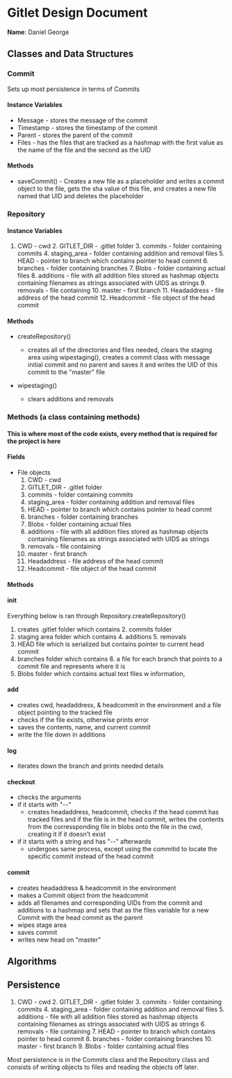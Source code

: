 # Gitlet Design Document

**Name**: Daniel George

## Classes and Data Structures

### Commit
Sets up most persistence in terms of Commits
#### Instance Variables

* Message - stores the message of the commit
* Timestamp - stores the timestamp of the commit
* Parent - stores the parent of the commit
* Files - has the files that are tracked as a hashmap with the first value as the name of the file and the second as the UID


#### Methods
* saveCommit() - Creates a new file as a placeholder and writes a commit object to the file, gets the sha value of this file, and creates a new file named that UID and deletes the placeholder

### Repository

#### Instance Variables

1. CWD - cwd
   2. GITLET_DIR - .gitlet folder
   3. commits - folder containing commits
   4. staging_area - folder containing addition and removal files
   5. HEAD - pointer to branch which contains pointer to head commt
   6. branches - folder containing branches
   7. Blobs - folder containing actual files
   8. additions - file with all addition files stored as hashmap objects containing filenames as strings associated with UIDS as strings
   9. removals - file containing
   10. master - first branch
   11. Headaddress - file address of the head commit
   12. Headcommit - file object of the head commit


#### Methods
* createRepository()
   * creates all of the directories and files needed, clears the staging area using wipestaging(), creates a commit class with message initial commit and no parent and saves it and writes the UID of this commit to the "master" file
   
* wipestaging()
   * clears additions and removals
### Methods (a class containing methods)
#### This is where most of the code exists, every method that is required for the project is here

#### Fields

* File objects
   1. CWD - cwd
   2. GITLET_DIR - .gitlet folder
   3. commits - folder containing commits
   4. staging_area - folder containing addition and removal files
   5. HEAD - pointer to branch which contains pointer to head commt
   6. branches - folder containing branches
   7. Blobs - folder containing actual files 
   8. additions - file with all addition files stored as hashmap objects containing filenames as strings associated with UIDS as strings 
   9. removals - file containing 
   10. master - first branch
   11. Headaddress - file address of the head commit
   12. Headcommit - file object of the head commit
  


#### Methods


#### init
Everything below is ran through Repository.createRepository()
1. creates .gitlet folder which contains
    2. commits folder
3. staging area folder which contains
    4. additions
    5. removals
6. HEAD file which is serialized but contains pointer to current head commit
7. branches folder which contains
    8. a file for each branch that points to a commit file and represents where it is
9. Blobs folder which contains actual text files w information,
#### add
- creates cwd, headaddress, & headcommit in the environment and a file object pointing to the tracked file
- checks if the file exists, otherwise prints error
- saves the contents, name, and current commit
- write the file down in additions
#### log
- iterates down the branch and prints needed details
#### checkout
* checks the arguments
* if it starts with "--"
   * creates headaddress, headcommit, checks if the head commit has tracked files and if the file is in the head commit, writes the contents from the corressponding file in blobs onto the file in the cwd, creating it if it doesn't exist
* if it starts with a string and has "--" afterwards
   * undergoes same process, except using the commitid to locate the specific commit instead of the head commit
#### commit
- creates headaddress & headcommit in the environment 
- makes a Commit object from the headcommit 
- adds all filenames and corresponding UIDs from the commit and additions to a hashmap and sets that as the files variable for a new Commit with the head commit as the parent 
- wipes stage area
- saves commit
- writes new head on "master"
## Algorithms

## Persistence

1. CWD - cwd
   2. GITLET_DIR - .gitlet folder
   3. commits - folder containing commits
   4. staging_area - folder containing addition and removal files
      5. additions - file with all addition files stored as hashmap objects containing filenames as strings associated with UIDS as strings
      6.  removals - file containing
   7. HEAD - pointer to branch which contains pointer to head commit
   8. branches - folder containing branches
      10. master - first branch
   9. Blobs - folder containing actual files
   
Most persistence is in the Commits class and the Repository class and consists of writing objects to files and reading the objects off later.